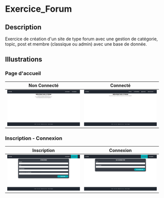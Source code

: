 # Exercice_Forum
## Description
Exercice de création d'un site de type forum avec une gestion de catégorie, topic, post et membre (classique ou admin) avec une base de donnée.

## Illustrations
### Page d'accueil
| Non Connecté | Connecté |
| - | - |
| ![Page d'accueil non connecté](https://github.com/David-SDA/Exercice_Forum/blob/master/assets/accueil_base.png) | ![Page d'accueil connecté](https://github.com/David-SDA/Exercice_Forum/blob/master/assets/accueil_connecte.png) |

### Inscription - Connexion
| Inscription | Connexion |
| - | - |
| ![Page d'inscription](https://github.com/David-SDA/Exercice_Forum/blob/master/assets/inscription.png) | ![Page de connexion](https://github.com/David-SDA/Exercice_Forum/blob/master/assets/connexion.png) |
